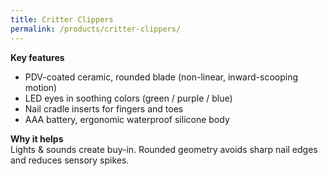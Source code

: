```yaml
---
title: Critter Clippers
permalink: /products/critter-clippers/
---
```


**Key features**
- PDV-coated ceramic, rounded blade (non-linear, inward-scooping motion)
- LED eyes in soothing colors (green / purple / blue)
- Nail cradle inserts for fingers and toes
- AAA battery, ergonomic waterproof silicone body

**Why it helps**  
Lights & sounds create buy-in. Rounded geometry avoids sharp nail edges and reduces sensory spikes.


